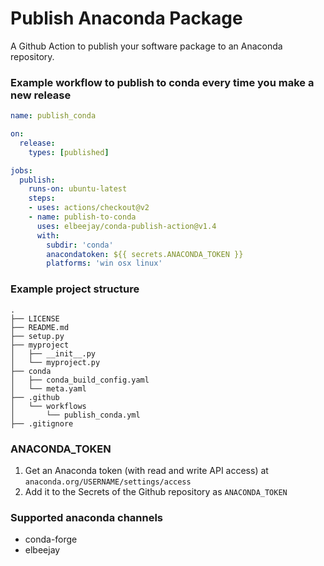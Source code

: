 # Publish Anaconda Package

A Github Action to publish your software package to an Anaconda repository.

### Example workflow to publish to conda every time you make a new release

```yaml
name: publish_conda

on:
  release:
    types: [published]

jobs:
  publish:
    runs-on: ubuntu-latest
    steps:
    - uses: actions/checkout@v2
    - name: publish-to-conda
      uses: elbeejay/conda-publish-action@v1.4
      with:
        subdir: 'conda'
        anacondatoken: ${{ secrets.ANACONDA_TOKEN }}
        platforms: 'win osx linux'
```

### Example project structure

```
.
├── LICENSE
├── README.md
├── setup.py
├── myproject
│   ├── __init__.py
│   └── myproject.py
├── conda
│   ├── conda_build_config.yaml
│   └── meta.yaml
├── .github
│   └── workflows
│       └── publish_conda.yml
├── .gitignore
```

### ANACONDA_TOKEN

1. Get an Anaconda token (with read and write API access) at `anaconda.org/USERNAME/settings/access`
2. Add it to the Secrets of the Github repository as `ANACONDA_TOKEN`

### Supported anaconda channels
- conda-forge
- elbeejay
